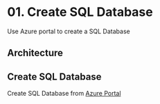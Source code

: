# 01. Create SQL Database 

Use Azure portal to create a SQL Database

## Architecture

## Create SQL Database

Create SQL Database from [Azure Portal](https://azure.com)

## 